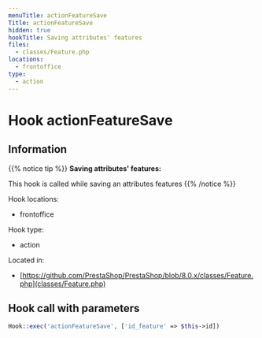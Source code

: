 ```yaml
---
menuTitle: actionFeatureSave
Title: actionFeatureSave
hidden: true
hookTitle: Saving attributes' features
files:
  - classes/Feature.php
locations:
  - frontoffice
type:
  - action
---
```


# Hook actionFeatureSave

## Information

{{% notice tip %}}
**Saving attributes' features:** 

This hook is called while saving an attributes features
{{% /notice %}}

Hook locations: 
  - frontoffice

Hook type: 
  - action

Located in: 
  - [https://github.com/PrestaShop/PrestaShop/blob/8.0.x/classes/Feature.php](classes/Feature.php)

## Hook call with parameters

```php
Hook::exec('actionFeatureSave', ['id_feature' => $this->id])
```